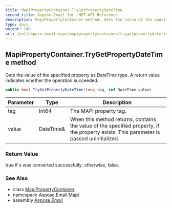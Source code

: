 ```yaml
---
title: MapiPropertyContainer.TryGetPropertyDateTime
second_title: Aspose.Email for .NET API Reference
description: MapiPropertyContainer method. Gets the value of the specified property as DateTime type. A return value indicates whether the operation succeeded
type: docs
weight: 140
url: /net/aspose.email.mapi/mapipropertycontainer/trygetpropertydatetime/
---
```

## MapiPropertyContainer.TryGetPropertyDateTime method

Gets the value of the specified property as DateTime type. A return value indicates whether the operation succeeded.

```csharp
public bool TryGetPropertyDateTime(long tag, ref DateTime value)
```

| Parameter | Type | Description |
| --- | --- | --- |
| tag | Int64 | The MAPI property tag. |
| value | DateTime& | When this method returns, contains the value of the specified property, if the property exists. This parameter is passed uninitialized. |

### Return Value

true if s was converted successfully; otherwise, false.

### See Also

* class [MapiPropertyContainer](../)
* namespace [Aspose.Email.Mapi](../../mapipropertycontainer/)
* assembly [Aspose.Email](../../../)


